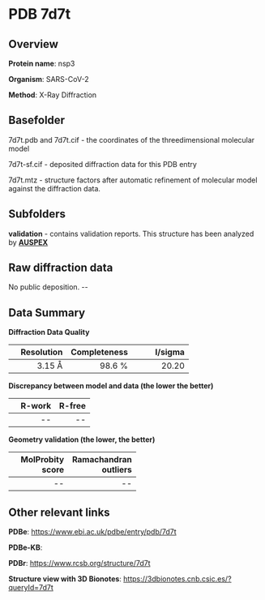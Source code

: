 # PDB 7d7t

## Overview

**Protein name**: nsp3

**Organism**: SARS-CoV-2

**Method**: X-Ray Diffraction



## Basefolder

7d7t.pdb and 7d7t.cif - the coordinates of the threedimensional molecular model

7d7t-sf.cif - deposited diffraction data for this PDB entry

7d7t.mtz - structure factors after automatic refinement of molecular model against the diffraction data.

## Subfolders





**validation** - contains validation reports. This structure has been analyzed by [**AUSPEX**](https://github.com/thorn-lab/coronavirus_structural_task_force/tree/master/pdb/nsp3/SARS-CoV-2/7d7t/validation/auspex)     



## Raw diffraction data

No public deposition. --<br> 

## Data Summary
**Diffraction Data Quality**

|   | Resolution | Completeness| I/sigma |
|---|-------------:|----------------:|--------------:|
|   |3.15 Å|98.6  %|<img width=50/>20.20|

**Discrepancy between model and data (the lower the better)**

|   | **R-work**| **R-free**   
|---|-------------:|----------------:|           
||--|--|

**Geometry validation (the lower, the better)**

|   |**MolProbity<br>score**| **Ramachandran<br>outliers** 
|---|-------------:|----------------:|
||--|--|

 

 



## Other relevant links 
**PDBe**:  https://www.ebi.ac.uk/pdbe/entry/pdb/7d7t

**PDBe-KB**:  
 
**PDBr**: https://www.rcsb.org/structure/7d7t 

**Structure view with 3D Bionotes**: https://3dbionotes.cnb.csic.es/?queryId=7d7t

